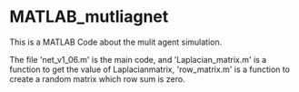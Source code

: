 # MATLAB_mutliagnet
This is a MATLAB Code about the mulit agent simulation.

The file 'net_v1_06.m' is the main code, and 'Laplacian_matrix.m' is a function to get the value of Laplacianmatrix,
'row_matrix.m' is a function to create a random matrix which row sum is zero.
